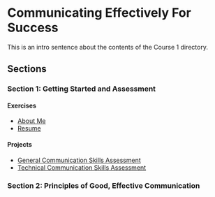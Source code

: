 # Communicating Effectively For Success
This is an intro sentence about the contents of the Course 1 directory.

## Sections

### Section 1: Getting Started and Assessment

#### Exercises
* [About Me](About-Me)
* [Resume](Resume)

#### Projects
* [General Communication Skills Assessment](Section-01-Getting-Started-And-Assessment/General-Communication-Skills-Assessment)
* [Technical Communication Skills Assessment](Section-01-Getting-Started-And-Assessment/Technical-Communication-Skills-Assessment)

### Section 2: Principles of Good, Effective Communication
